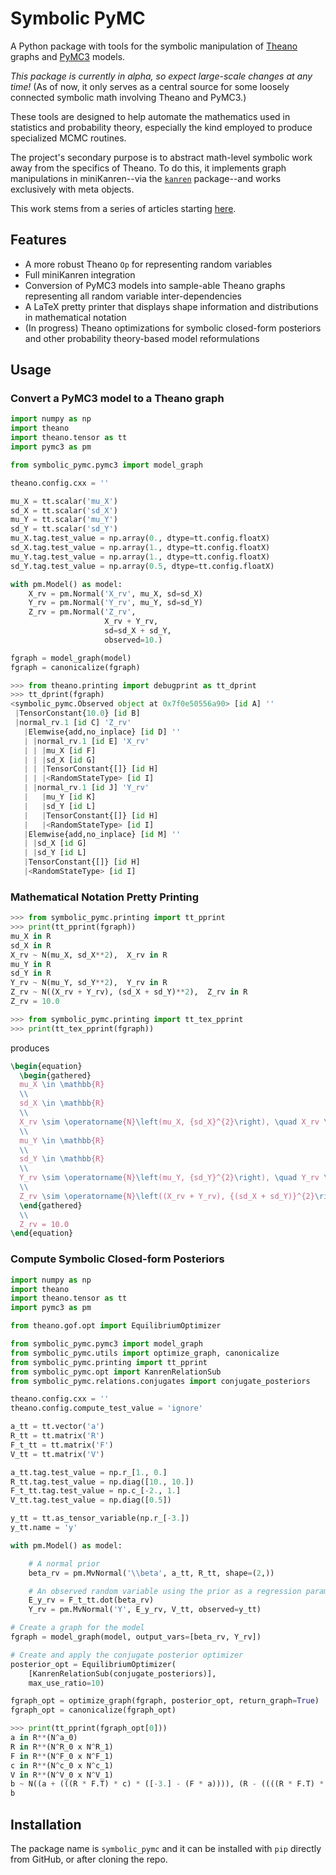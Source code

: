 # Symbolic PyMC

A Python package with tools for the symbolic manipulation of [Theano](https://github.com/Theano) graphs and [PyMC3](https://github.com/pymc-devs/pymc3) models.

*This package is currently in alpha, so expect large-scale changes at any time!*
(As of now, it only serves as a central source for some loosely connected symbolic math involving Theano and PyMC3.)

These tools are designed to help automate the mathematics used in statistics and probability theory, especially the kind employed to produce specialized MCMC routines.

The project's secondary purpose is to abstract math-level symbolic work away from the specifics of Theano.  To do this, it implements graph manipulations in miniKanren--via the [`kanren`](https://github.com/logpy/logpy) package--and works exclusively with meta objects.

This work stems from a series of articles starting [here](https://brandonwillard.github.io/a-role-for-symbolic-computation-in-the-general-estimation-of-statistical-models.html).

## Features

* A more robust Theano `Op` for representing random variables
* Full miniKanren integration
* Conversion of PyMC3 models into sample-able Theano graphs representing all random variable inter-dependencies
* A LaTeX pretty printer that displays shape information and distributions in mathematical notation
* (In progress) Theano optimizations for symbolic closed-form posteriors and other probability theory-based model reformulations


## Usage

### Convert a PyMC3 model to a Theano graph

```python
import numpy as np
import theano
import theano.tensor as tt
import pymc3 as pm

from symbolic_pymc.pymc3 import model_graph

theano.config.cxx = ''

mu_X = tt.scalar('mu_X')
sd_X = tt.scalar('sd_X')
mu_Y = tt.scalar('mu_Y')
sd_Y = tt.scalar('sd_Y')
mu_X.tag.test_value = np.array(0., dtype=tt.config.floatX)
sd_X.tag.test_value = np.array(1., dtype=tt.config.floatX)
mu_Y.tag.test_value = np.array(1., dtype=tt.config.floatX)
sd_Y.tag.test_value = np.array(0.5, dtype=tt.config.floatX)

with pm.Model() as model:
    X_rv = pm.Normal('X_rv', mu_X, sd=sd_X)
    Y_rv = pm.Normal('Y_rv', mu_Y, sd=sd_Y)
    Z_rv = pm.Normal('Z_rv',
                     X_rv + Y_rv,
                     sd=sd_X + sd_Y,
                     observed=10.)

fgraph = model_graph(model)
fgraph = canonicalize(fgraph)
```
```python
>>> from theano.printing import debugprint as tt_dprint
>>> tt_dprint(fgraph)
<symbolic_pymc.Observed object at 0x7f0e50556a90> [id A] ''
 |TensorConstant{10.0} [id B]
 |normal_rv.1 [id C] 'Z_rv'
   |Elemwise{add,no_inplace} [id D] ''
   | |normal_rv.1 [id E] 'X_rv'
   | | |mu_X [id F]
   | | |sd_X [id G]
   | | |TensorConstant{[]} [id H]
   | | |<RandomStateType> [id I]
   | |normal_rv.1 [id J] 'Y_rv'
   |   |mu_Y [id K]
   |   |sd_Y [id L]
   |   |TensorConstant{[]} [id H]
   |   |<RandomStateType> [id I]
   |Elemwise{add,no_inplace} [id M] ''
   | |sd_X [id G]
   | |sd_Y [id L]
   |TensorConstant{[]} [id H]
   |<RandomStateType> [id I]

```
### Mathematical Notation Pretty Printing

```python
>>> from symbolic_pymc.printing import tt_pprint
>>> print(tt_pprint(fgraph))
mu_X in R
sd_X in R
X_rv ~ N(mu_X, sd_X**2),  X_rv in R
mu_Y in R
sd_Y in R
Y_rv ~ N(mu_Y, sd_Y**2),  Y_rv in R
Z_rv ~ N((X_rv + Y_rv), (sd_X + sd_Y)**2),  Z_rv in R
Z_rv = 10.0
```

```python
>>> from symbolic_pymc.printing import tt_tex_pprint
>>> print(tt_tex_pprint(fgraph))
```
produces
```latex
\begin{equation}
  \begin{gathered}
  mu_X \in \mathbb{R}
  \\
  sd_X \in \mathbb{R}
  \\
  X_rv \sim \operatorname{N}\left(mu_X, {sd_X}^{2}\right), \quad X_rv \in \mathbb{R}
  \\
  mu_Y \in \mathbb{R}
  \\
  sd_Y \in \mathbb{R}
  \\
  Y_rv \sim \operatorname{N}\left(mu_Y, {sd_Y}^{2}\right), \quad Y_rv \in \mathbb{R}
  \\
  Z_rv \sim \operatorname{N}\left((X_rv + Y_rv), {(sd_X + sd_Y)}^{2}\right), \quad Z_rv \in \mathbb{R}
  \end{gathered}
  \\
  Z_rv = 10.0
\end{equation}
```

### Compute Symbolic Closed-form Posteriors

```python
import numpy as np
import theano
import theano.tensor as tt
import pymc3 as pm

from theano.gof.opt import EquilibriumOptimizer

from symbolic_pymc.pymc3 import model_graph
from symbolic_pymc.utils import optimize_graph, canonicalize
from symbolic_pymc.printing import tt_pprint
from symbolic_pymc.opt import KanrenRelationSub
from symbolic_pymc.relations.conjugates import conjugate_posteriors

theano.config.cxx = ''
theano.config.compute_test_value = 'ignore'

a_tt = tt.vector('a')
R_tt = tt.matrix('R')
F_t_tt = tt.matrix('F')
V_tt = tt.matrix('V')

a_tt.tag.test_value = np.r_[1., 0.]
R_tt.tag.test_value = np.diag([10., 10.])
F_t_tt.tag.test_value = np.c_[-2., 1.]
V_tt.tag.test_value = np.diag([0.5])

y_tt = tt.as_tensor_variable(np.r_[-3.])
y_tt.name = 'y'

with pm.Model() as model:

    # A normal prior
    beta_rv = pm.MvNormal('\\beta', a_tt, R_tt, shape=(2,))

    # An observed random variable using the prior as a regression parameter
    E_y_rv = F_t_tt.dot(beta_rv)
    Y_rv = pm.MvNormal('Y', E_y_rv, V_tt, observed=y_tt)

# Create a graph for the model
fgraph = model_graph(model, output_vars=[beta_rv, Y_rv])

# Create and apply the conjugate posterior optimizer
posterior_opt = EquilibriumOptimizer(
    [KanrenRelationSub(conjugate_posteriors)],
    max_use_ratio=10)

fgraph_opt = optimize_graph(fgraph, posterior_opt, return_graph=True)
fgraph_opt = canonicalize(fgraph_opt)
```

```python
>>> print(tt_pprint(fgraph_opt[0]))
a in R**(N^a_0)
R in R**(N^R_0 x N^R_1)
F in R**(N^F_0 x N^F_1)
c in R**(N^c_0 x N^c_1)
V in R**(N^V_0 x N^V_1)
b ~ N((a + (((R * F.T) * c) * ([-3.] - (F * a)))), (R - ((((R * F.T) * c) * (V + (F * (R * F.T)))) * (c.T * (F * R.T))))),  b in R**(N^b_0)
b
```

## Installation

The package name is `symbolic_pymc` and it can be installed with `pip` directly from
GitHub, or after cloning the repo.
